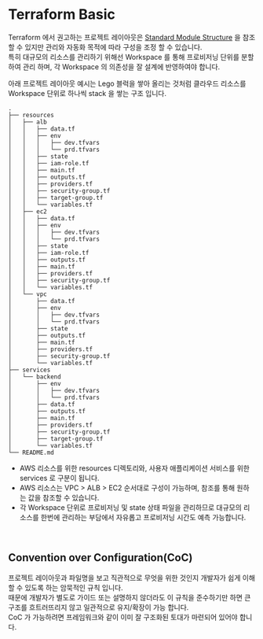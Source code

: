 # Terraform Basic
Terraform 에서 권고하는 프로젝트 레이아웃은 [Standard Module Structure](https://www.terraform.io/language/modules/develop/structure) 을 참조 할 수 있지만 관리와 자동화 목적에 따라 구성을 조정 할 수 있습니다.    
특히 대규모의 리소스를 관리하기 위해선 Workspace 를 통해 프로비저닝 단위를 분할하여 관리 하며, 각 Workspace 의 의존성을 잘 설계에 반영하여야 합니다.  

아래 프로젝트 레이아웃 예시는 Lego 블럭을 쌓아 올리는 것처럼 클라우드 리소스를 Workspace 단위로 하나씩 stack 을 쌓는 구조 입니다.  
```
.
├── resources
│   ├── alb
│   │   ├── data.tf
│   │   ├── env
│   │   │   ├── dev.tfvars
│   │   │   └── prd.tfvars
│   │   ├── state
│   │   ├── iam-role.tf
│   │   ├── main.tf
│   │   ├── outputs.tf
│   │   ├── providers.tf
│   │   ├── security-group.tf
│   │   ├── target-group.tf
│   │   └── variables.tf
│   ├── ec2
│   │   ├── data.tf
│   │   ├── env
│   │   │   ├── dev.tfvars
│   │   │   └── prd.tfvars
│   │   ├── state
│   │   ├── iam-role.tf
│   │   ├── outputs.tf
│   │   ├── main.tf
│   │   ├── providers.tf
│   │   ├── security-group.tf
│   │   └── variables.tf
│   └── vpc
│       ├── data.tf
│       ├── env
│       │   ├── dev.tfvars
│       │   └── prd.tfvars
│       ├── state
│       ├── outputs.tf
│       ├── main.tf
│       ├── providers.tf
│       ├── security-group.tf
│       └── variables.tf
├── services
│   └── backend
│       ├── env
│       │   ├── dev.tfvars
│       │   └── prd.tfvars
│       ├── data.tf
│       ├── outputs.tf
│       ├── main.tf
│       ├── providers.tf
│       ├── security-group.tf
│       ├── target-group.tf
│       └── variables.tf
└── README.md
```

- AWS 리소스를 위한 resources 디렉토리와, 사용자 애플리케이션 서비스를 위한 services 로 구분이 됩니다. 
- AWS 리소스는 VPC > ALB > EC2 순서대로 구성이 가능하며, 참조를 통해 원하는 값을 참조할 수 있습니다.    
- 각 Workspace 단위로 프로비저닝 및 state 상태 파일을 관리하므로 대규모의 리소스를 한번에 관리하는 부담에서 자유롭고 프로비저닝 시간도 예측 가능합니다.  

<br>

## Convention over Configuration(CoC)
프로젝트 레이아웃과 파일명을 보고 직관적으로 무엇을 위한 것인지 개발자가 쉽게 이해할 수 있도록 하는 암묵적인 규칙 입니다.  
때문에 개발자가 별도로 가이드 또는 설명하지 않더라도 이 규칙을 준수하기만 하면 큰 구조를 흐트러뜨리지 않고 일관적으로 유지/확장이 가능 합니다.  
CoC 가 가능하려면 프레임워크와 같이 이미 잘 구조화된 토대가 마련되어 있어야 합니다.  



